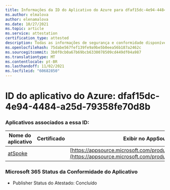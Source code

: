```yaml
---
title: Informações da ID do Aplicativo do Azure para dfaf15dc-4e94-4484-a25d-79358fe70d8b
ms.author: elmalova
author: elenamalova
ms.date: 10/27/2021
ms.topic: article
ms.service: attestation
certification_type: attested
description: Todas as informações de segurança e conformidade disponíveis para dfaf15dc-4e94-4484-a25d-79358fe70d8b.
ms.openlocfilehash: 75dabe567fef139fe9a9be5b0eea56b187a2462c
ms.sourcegitcommit: 3b0f0cb0a67b69bcb6330078509cd449df04a987
ms.translationtype: MT
ms.contentlocale: pt-BR
ms.lasthandoff: 11/02/2021
ms.locfileid: "60682850"
---
```

# <a name="azure-app-id-dfaf15dc-4e94-4484-a25d-79358fe70d8b"></a>ID do aplicativo do Azure: dfaf15dc-4e94-4484-a25d-79358fe70d8b


### <a name="apps-associated-with-this-id"></a>Aplicativos associados a essa ID:
| **Nome do aplicativo** | **Certificado** | **Exibir no AppSource** |
|--------------|---------------|-----------------------|
| [atSpoke](https://docs.microsoft.com/microsoft-365-app-certification/forward/WA200001454) |  | [https://appsource.microsoft.com/product/office/WA200001454](https://appsource.microsoft.com/product/office/WA200001454) |

### <a name="microsoft-365-app-compliance-status"></a>Microsoft 365 Status da Conformidade do Aplicativo
- Publisher Status do Atestado: Concluído
